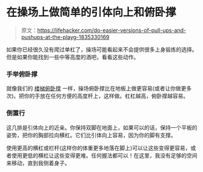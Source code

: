 # 在操场上做简单的引体向上和俯卧撑

> 原文：<https://lifehacker.com/do-easier-versions-of-pull-ups-and-pushups-at-the-playg-1835330169>

如果你已经很久没有爬过单杠了，操场可能看起来不会提供很多上身锻炼的选择。但是如果你能找到一些中等高度的酒吧，看看这些动作。



### 手举俯卧撑

就像我们的 [楼梯俯卧撑](https://vitals.lifehacker.com/get-better-at-push-ups-by-doing-them-on-stairs-1834847608) 一样，操场俯卧撑比在地板上做更容易(或者让你做更多次)。把你的手放在任何方便的高度杆上，这样做。杠杠越高，俯卧撑越容易。

### 倒置行

这几排是引体向上的近亲。你保持双脚在地面上，如果可以的话，保持一个平板的姿势，把你的胸部拉向横杠。它们比引体向上容易，因为你的脚有支撑。

使用更高的横杠或栏杆(这样你的体重更多地落在脚上)可以让这些变得更容易，或者使用更低的横杠让这些变得更难。任何握法都可以！在这里，我没有足够的空间来移动，直到我侧着身子。